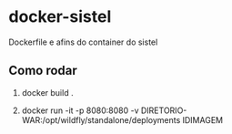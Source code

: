 # docker-sistel
Dockerfile e afins do container do sistel 

## Como rodar

1. docker build .

2. docker run -it -p 8080:8080 -v DIRETORIO-WAR:/opt/wildfly/standalone/deployments IDIMAGEM
